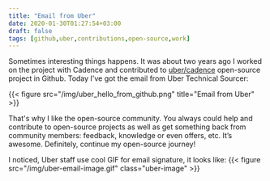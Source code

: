 ```yaml
---
title: "Email from Uber"
date: 2020-01-30T01:27:54+03:00
draft: false
tags: [github,uber,contributions,open-source,work]
---
```


Sometimes interesting things happens. It was about two years ago I worked on the project with Cadence and contributed
to [uber/cadence](https://github.com/uber/cadence) open-source project in Github. Today I've got the email from Uber 
Technical Sourcer:

{{< figure src="/img/uber_hello_from_github.png" title="Email from Uber" >}}

That's why I like the open-source community. You always could help and contribute to open-source projects as well as get
something back from community members: feedback, knowledge or even offers, etc. It’s awesome.
Definitely, continue my open-source journey!

I noticed, Uber staff use cool GIF for email signature, it looks like:
{{< figure src="/img/uber-email-image.gif" class="uber-image" >}}